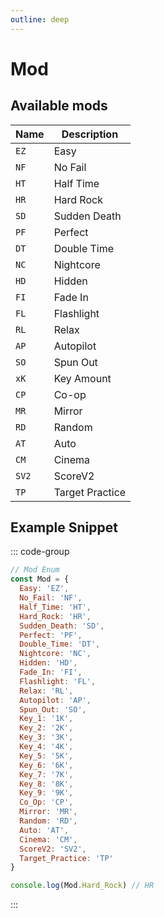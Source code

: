 ```yaml
---
outline: deep
---
```


# Mod

## Available mods

| Name   | Description     |
|--------|-----------------|
| `EZ`   | Easy            |
| `NF`   | No Fail         |
| `HT`   | Half Time       |
| `HR`   | Hard Rock       |
| `SD`   | Sudden Death    |
| `PF`   | Perfect         |
| `DT`   | Double Time     |
| `NC`   | Nightcore       |
| `HD`   | Hidden          |
| `FI`   | Fade In         |
| `FL`   | Flashlight      |
| `RL`   | Relax           |
| `AP`   | Autopilot       |
| `SO`   | Spun Out        |
| `xK`   | Key Amount      |
| `CP`   | Co-op           |
| `MR`   | Mirror          |
| `RD`   | Random          |
| `AT`   | Auto            |
| `CM`   | Cinema          |
| `SV2`  | ScoreV2         |
| `TP`   | Target Practice |

## Example Snippet

::: code-group

```js [enum.gs]
// Mod Enum
const Mod = {
  Easy: 'EZ',
  No_Fail: 'NF',
  Half_Time: 'HT',
  Hard_Rock: 'HR',
  Sudden_Death: 'SD',
  Perfect: 'PF',
  Double_Time: 'DT',
  Nightcore: 'NC',
  Hidden: 'HD',
  Fade_In: 'FI',
  Flashlight: 'FL',
  Relax: 'RL',
  Autopilot: 'AP',
  Spun_Out: 'SO',
  Key_1: '1K',
  Key_2: '2K',
  Key_3: '3K',
  Key_4: '4K',
  Key_5: '5K',
  Key_6: '6K',
  Key_7: '7K',
  Key_8: '8K',
  Key_9: '9K',
  Co_Op: 'CP',
  Mirror: 'MR',
  Random: 'RD',
  Auto: 'AT',
  Cinema: 'CM',
  ScoreV2: 'SV2',
  Target_Practice: 'TP'
}

console.log(Mod.Hard_Rock) // HR
```

:::
